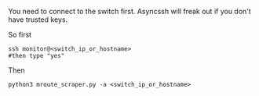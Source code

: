 You need to connect to the switch first. Asyncssh will freak out if you don't have trusted keys.

So first
```
ssh monitor@<switch_ip_or_hostname>
#then type "yes"
```

Then 
```
python3 mroute_scraper.py -a <switch_ip_or_hostname>
```

